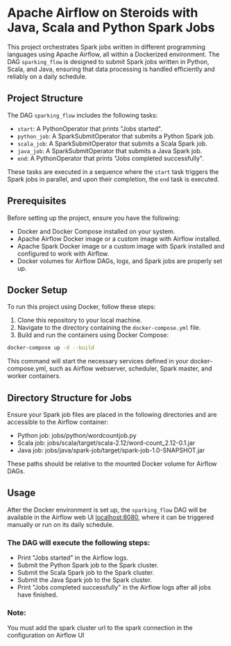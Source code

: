 # Apache Airflow on Steroids with Java, Scala and Python Spark Jobs

This project orchestrates Spark jobs written in different programming languages using Apache Airflow, all within a Dockerized environment. The DAG `sparking_flow` is designed to submit Spark jobs written in Python, Scala, and Java, ensuring that data processing is handled efficiently and reliably on a daily schedule.

## Project Structure

The DAG `sparking_flow` includes the following tasks:

- `start`: A PythonOperator that prints "Jobs started".
- `python_job`: A SparkSubmitOperator that submits a Python Spark job.
- `scala_job`: A SparkSubmitOperator that submits a Scala Spark job.
- `java_job`: A SparkSubmitOperator that submits a Java Spark job.
- `end`: A PythonOperator that prints "Jobs completed successfully".

These tasks are executed in a sequence where the `start` task triggers the Spark jobs in parallel, and upon their completion, the `end` task is executed.

## Prerequisites

Before setting up the project, ensure you have the following:

- Docker and Docker Compose installed on your system.
- Apache Airflow Docker image or a custom image with Airflow installed.
- Apache Spark Docker image or a custom image with Spark installed and configured to work with Airflow.
- Docker volumes for Airflow DAGs, logs, and Spark jobs are properly set up.

## Docker Setup

To run this project using Docker, follow these steps:

1. Clone this repository to your local machine.
2. Navigate to the directory containing the `docker-compose.yml` file.
3. Build and run the containers using Docker Compose:

```bash
docker-compose up -d --build
```
This command will start the necessary services defined in your docker-compose.yml, such as Airflow webserver, scheduler, Spark master, and worker containers.

## Directory Structure for Jobs
Ensure your Spark job files are placed in the following directories and are accessible to the Airflow container:

* Python job: jobs/python/wordcountjob.py
* Scala job: jobs/scala/target/scala-2.12/word-count_2.12-0.1.jar
* Java job: jobs/java/spark-job/target/spark-job-1.0-SNAPSHOT.jar

These paths should be relative to the mounted Docker volume for Airflow DAGs.

## Usage
After the Docker environment is set up, the `sparking_flow` DAG will be available in the Airflow web UI [localhost:8080](localhost:8080), where it can be triggered manually or run on its daily schedule.

### The DAG will execute the following steps:
* Print "Jobs started" in the Airflow logs.
* Submit the Python Spark job to the Spark cluster.
* Submit the Scala Spark job to the Spark cluster.
* Submit the Java Spark job to the Spark cluster.
* Print "Jobs completed successfully" in the Airflow logs after all jobs have finished.

### Note:
You must add the spark cluster url to the spark connection in the configuration on Airflow UI